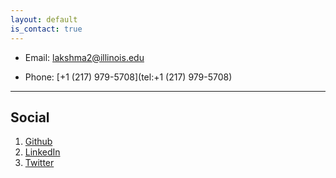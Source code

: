 ```yaml
---
layout: default
is_contact: true
---
```


* Email: lakshma2@illinois.edu

* Phone: [+1 (217) 979-5708](tel:+1 (217) 979-5708)

---

## Social

1. [Github](https://www.github.com/arunlakshmanan)
2. [LinkedIn](https://www.linkedin.com/in/lakshmananarun)
3. [Twitter](https://www.twitter.com/robot_whisperer)
